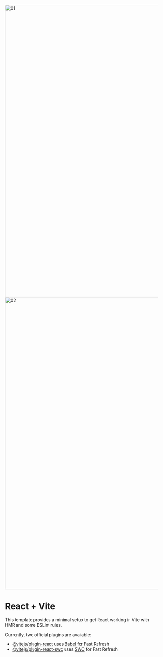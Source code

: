 <img width="959" alt="01" src="https://github.com/Adanix/Todo/assets/54925890/71827221-4f1e-4031-b4df-b11c47101380">

<img width="959" alt="02" src="https://github.com/Adanix/Todo/assets/54925890/62340df5-d4fc-4c12-813e-0c913ce012f4">


# React + Vite

This template provides a minimal setup to get React working in Vite with HMR and some ESLint rules.

Currently, two official plugins are available:

- [@vitejs/plugin-react](https://github.com/vitejs/vite-plugin-react/blob/main/packages/plugin-react/README.md) uses [Babel](https://babeljs.io/) for Fast Refresh
- [@vitejs/plugin-react-swc](https://github.com/vitejs/vite-plugin-react-swc) uses [SWC](https://swc.rs/) for Fast Refresh
